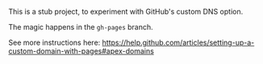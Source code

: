 This is a stub project, to experiment with GitHub's custom DNS option.

The magic happens in the `gh-pages` branch.

See more instructions here:
<https://help.github.com/articles/setting-up-a-custom-domain-with-pages#apex-domains>

